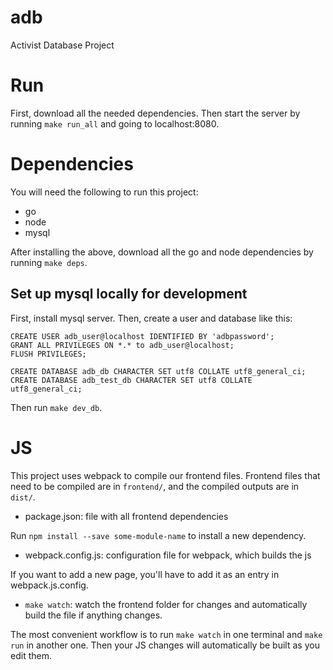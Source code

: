# adb
Activist Database Project

# Run

First, download all the needed dependencies. Then start the server by running `make run_all` and going to localhost:8080.

# Dependencies

You will need the following to run this project:

 * go
 * node
 * mysql

After installing the above, download all the go and node dependencies by running `make deps`.

## Set up mysql locally for development

First, install mysql server. Then, create a user and database like this:

```
CREATE USER adb_user@localhost IDENTIFIED BY 'adbpassword';
GRANT ALL PRIVILEGES ON *.* to adb_user@localhost;
FLUSH PRIVILEGES;

CREATE DATABASE adb_db CHARACTER SET utf8 COLLATE utf8_general_ci;
CREATE DATABASE adb_test_db CHARACTER SET utf8 COLLATE utf8_general_ci;
```

Then run `make dev_db`.

# JS

This project uses webpack to compile our frontend files. Frontend
files that need to be compiled are in `frontend/`, and the compiled
outputs are in `dist/`.

 * package.json: file with all frontend dependencies

Run `npm install --save some-module-name` to install a new dependency.

 * webpack.config.js: configuration file for webpack, which builds the js

If you want to add a new page, you'll have to add it as an entry in
webpack.js.config.

 * `make watch`: watch the frontend folder for changes and
   automatically build the file if anything changes.

The most convenient workflow is to run `make watch` in one terminal
and `make run` in another one. Then your JS changes will automatically
be built as you edit them.
